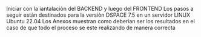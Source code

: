 Iniciar con la iantalaciòn del BACKEND y luego del FRONTEND
Los pasos a seguir estàn destinados para la versiòn DSPACE 7.5 en un servidor LINUX Ubuntu 22.04
Los Anexos muestran como deberìan ser los resultados en el caso de que todo el proceso se este realizando de manera correcta


